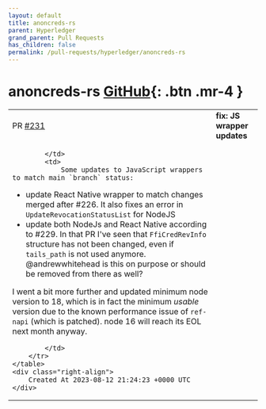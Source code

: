 ```yaml
---
layout: default
title: anoncreds-rs
parent: Hyperledger
grand_parent: Pull Requests
has_children: false
permalink: /pull-requests/hyperledger/anoncreds-rs
---
```


# anoncreds-rs <span class="fs-3 right-align">[GitHub](https://github.com/hyperledger/anoncreds-rs){: .btn .mr-4 }</span>


<div>
    <table>
        <tr>
            <td>
                PR <a href="https://github.com/hyperledger/anoncreds-rs/pull/231" class=".btn">#231</a>
            </td>
            <td>
                <b>
                    fix: JS wrapper updates
                </b>
            </td>
        </tr>
        <tr>
            <td>
                
            </td>
            <td>
                Some updates to JavaScript wrappers to match main `branch` status:

- update React Native wrapper to match changes merged after #226. It also fixes an error in `UpdateRevocationStatusList` for NodeJS
- update both NodeJs and React Native according to #229. In that PR I've seen that `FfiCredRevInfo` structure has not been changed, even if `tails_path` is not used anymore. @andrewwhitehead is this on purpose or should be removed from there as well?

I went a bit more further and updated minimum node version to 18, which is in fact the minimum _usable_ version due to the known performance issue of `ref-napi` (which is patched). node 16 will reach its EOL next month anyway.


            </td>
        </tr>
    </table>
    <div class="right-align">
        Created At 2023-08-12 21:24:23 +0000 UTC
    </div>
</div>


